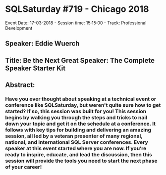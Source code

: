 # SQLSaturday #719 - Chicago 2018
Event Date: 17-03-2018 - Session time: 15:15:00 - Track: Professional Development
## Speaker: Eddie Wuerch
## Title: Be the Next Great Speaker: The Complete Speaker Starter Kit
## Abstract:
### Have you ever thought about speaking at a technical event or conference like SQLSaturday, but weren't quite sure how to get started? If so, this session was built for you! This session begins by walking you through the steps and tricks to nail down your topic and get it on the schedule at a conference. It follows with key tips for building and delivering an amazing session, all led by a veteran presenter of many regional, national, and international SQL Server conferences. Every speaker at this event started where you are now. If you’re ready to inspire, educate, and lead the discussion, then this session will provide the tools you need to start the next phase of your career!
